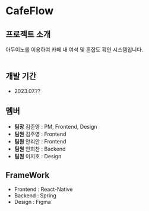 # CafeFlow

## 프로젝트 소개
아두이노를 이용하여 카페 내 여석 및 혼잡도 확인 시스템입니다.
<br>
<br>


## 개발 기간
* 2023.07.??

## 멤버
* **팀장** 김준영 : PM, Frontend, Design
* **팀원** 김주영 : Frontend
* **팀원** 안리안 : Frontend
* **팀원** 안희찬 : Backend
* **팀원** 이지호 : Design

## FrameWork
* Frontend : React-Native
* Backend : Spring
* Design : Figma
